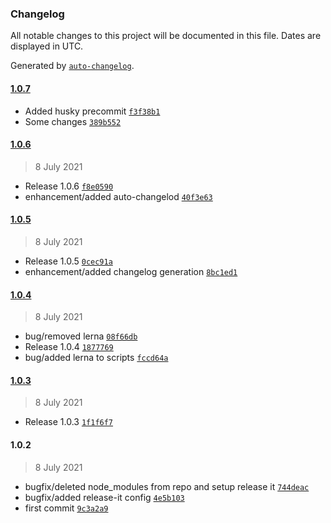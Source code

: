 ### Changelog

All notable changes to this project will be documented in this file. Dates are displayed in UTC.

Generated by [`auto-changelog`](https://github.com/CookPete/auto-changelog).

#### [1.0.7](https://github.com/FedericoLeiva12/test-release-it/compare/1.0.6...1.0.7)

- Added husky precommit [`f3f38b1`](https://github.com/FedericoLeiva12/test-release-it/commit/f3f38b1751390819659af440cc54a921b88e98af)
- Some changes [`389b552`](https://github.com/FedericoLeiva12/test-release-it/commit/389b5524930cbc658f0b1063aaf23101449a9755)

#### [1.0.6](https://github.com/FedericoLeiva12/test-release-it/compare/1.0.5...1.0.6)

> 8 July 2021

- Release 1.0.6 [`f8e0590`](https://github.com/FedericoLeiva12/test-release-it/commit/f8e059001c80e6e0092c558adf24702ad998a0a3)
- enhancement/added auto-changelod [`40f3e63`](https://github.com/FedericoLeiva12/test-release-it/commit/40f3e63bc20653ce89e75caf152342ae8e7e167d)

#### [1.0.5](https://github.com/FedericoLeiva12/test-release-it/compare/1.0.4...1.0.5)

> 8 July 2021

- Release 1.0.5 [`0cec91a`](https://github.com/FedericoLeiva12/test-release-it/commit/0cec91a10bd50c7190aefed133c6707c0ba8ac9c)
- enhancement/added changelog generation [`8bc1ed1`](https://github.com/FedericoLeiva12/test-release-it/commit/8bc1ed1267403e3833d3af6851aa9e2a9b9e5ec0)

#### [1.0.4](https://github.com/FedericoLeiva12/test-release-it/compare/1.0.3...1.0.4)

> 8 July 2021

- bug/removed lerna [`08f66db`](https://github.com/FedericoLeiva12/test-release-it/commit/08f66dbaccf73f844bc1d76c83bb6ef65d9e1db1)
- Release 1.0.4 [`1877769`](https://github.com/FedericoLeiva12/test-release-it/commit/1877769d74c40851223656a00a29ad58a2ff949a)
- bug/added lerna to scripts [`fccd64a`](https://github.com/FedericoLeiva12/test-release-it/commit/fccd64a8e666e73c57767f736abe5be3832f6254)

#### [1.0.3](https://github.com/FedericoLeiva12/test-release-it/compare/1.0.2...1.0.3)

> 8 July 2021

- Release 1.0.3 [`1f1f6f7`](https://github.com/FedericoLeiva12/test-release-it/commit/1f1f6f7e4bb3115bdcfbc2ea729b75ed0a34ae32)

#### 1.0.2

> 8 July 2021

- bugfix/deleted node_modules from repo and setup release it [`744deac`](https://github.com/FedericoLeiva12/test-release-it/commit/744deac1fbc17af5f285eec9b32abb4110c961dd)
- bugfix/added release-it config [`4e5b103`](https://github.com/FedericoLeiva12/test-release-it/commit/4e5b1030e76eed7675b6f60570445e506e3e790f)
- first commit [`9c3a2a9`](https://github.com/FedericoLeiva12/test-release-it/commit/9c3a2a94bce0a9a303934b48acabfb990b5e096f)

